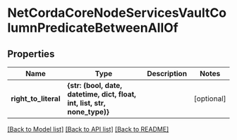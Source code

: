 # NetCordaCoreNodeServicesVaultColumnPredicateBetweenAllOf

## Properties
Name | Type | Description | Notes
------------ | ------------- | ------------- | -------------
**right_to_literal** | **{str: (bool, date, datetime, dict, float, int, list, str, none_type)}** |  | [optional] 

[[Back to Model list]](../README.md#documentation-for-models) [[Back to API list]](../README.md#documentation-for-api-endpoints) [[Back to README]](../README.md)



